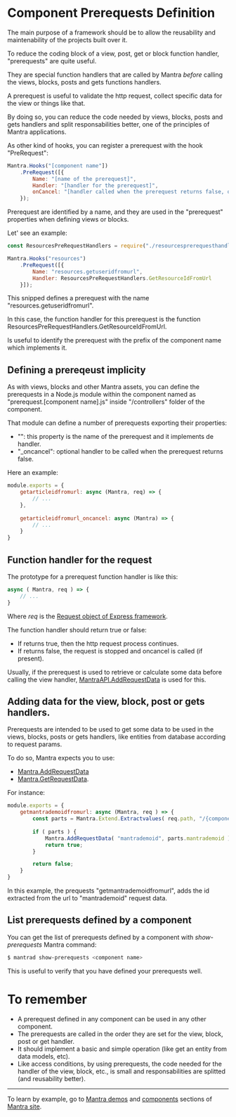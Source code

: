 # Component Prerequests Definition

The main purpose of a framework should be to allow the reusability and maintenability of the projects built over it.

To reduce the coding block of a view, post, get or block function handler, "prerequests" are quite useful.

They are special function handlers that are called by Mantra *before* calling the views, blocks, posts and gets functions handlers.

A prerequest is useful to validate the http request, collect specific data for the view or things like that.

By doing so, you can reduce the code needed by views, blocks, posts and gets handlers and split responsabilities better, one of the principles of Mantra applications.

As other kind of hooks, you can register a prerequest with the hook "PreRequest":

```js
Mantra.Hooks("[component name"])
    .PreRequest([{
        Name: "[name of the prerequest]",
        Handler: "[handler for the prerequest]",
        onCancel: "[handler called when the prerequest returns false, optional]"
    });
```

Prerequest are identified by a name, and they are used in the "prerequest" properties when defining views or blocks.

Let' see an example:

```js
const ResourcesPreRequestHandlers = require("./resourcesprerequesthandlers.js");

Mantra.Hooks("resources")
    .PreRequest([{
        Name: "resources.getuseridfromurl",
        Handler: ResourcesPreRequestHandlers.GetResourceIdFromUrl
    }]);
```

This snipped defines a prerequest with the name "resources.getuseridfromurl".

In this case, the function handler for this prerequest is the function ResourcesPreRequestHandlers.GetResourceIdFromUrl.

Is useful to identify the prerequest with the prefix of the component name which implements it.

## Defining a prereqeust implicity

As with views, blocks and other Mantra assets, you can define the prerequests in a Node.js module within the component named as "prerequest.[component name].js" inside "/controllers" folder of the component.

That module can define a number of prerequests exporting their properties:

* "<access condition name>": this property is the name of the prerequest and it implements de handler.
* "<access condition name>_oncancel": optional handler to be called when the prerequest returns false.

Here an example:

```js
module.exports = {
    getarticleidfromurl: async (Mantra, req) => {
        // ...
    },
 
    getarticleidfromurl_oncancel: async (Mantra) => {
        // ...
    }
}
```

## Function handler for the request

The prototype for a prerequest function handler is like this:

```js
async ( Mantra, req ) => {
    // ...
}
```

Where *req* is the [Request object of Express framework](https://expressjs.com/en/4x/api.html#req).

The function handler should return true or false:

* If returns true, then the http request process continues.
* If returns false, the request is stopped and oncancel is called (if present).

Usually, if the prerequest is used to retrieve or calculate some data before calling the view handler, [MantraAPI.AddRequestData](/docs/33-mantra-API-reference.md#mantraapi.addrequestdata) is used for this.

## Adding data for the view, block, post or gets handlers.

Prerequests are intended to be used to get some data to be used in the views, blocks, posts or gets handlers, like entities from database according to request params.

To do so, Mantra expects you to use:

* [Mantra.AddRequestData](/docs/33-mantra-API-reference.md#mantraapi.addrequestdata)
* [Mantra.GetRequestData](/docs/33-mantra-API-reference.md#mantraapigetrequestdata).

For instance:

```js
module.exports = {
    getmantrademoidfromurl: async (Mantra, req ) => {
        const parts = Mantra.Extend.Extractvalues( req.path, "/{component}/{mantrademoid}");
           
        if ( parts ) {
            Mantra.AddRequestData( "mantrademoid", parts.mantrademoid );
            return true;
        }

        return false;
    }
}
```

In this example, the prequests "getmantrademoidfromurl", adds the id extracted from the url to "mantrademoid" request data.

## List prerequests defined by a component

You can get the list of prerequests defined by a component with *show-prerequests* Mantra command:

```bash
$ mantrad show-prerequests <component name>
```

This is useful to verify that you have defined your prerequests well.

# To remember

* A prerequest defined in any component can be used in any other component.
* The prerequests are called in the order they are set for the view, block, post or get handler.
* It should implement a basic and simple operation (like get an entity from data models, etc).
* Like access conditions, by using prerequests, the code needed for the handler of the view, block, etc., is small and responsabilities are splitted (and reusability better). 

***
To learn by example, go to [Mantra demos](https://www.mantrajs.com/mantrademos/showall) and [components](https://www.mantrajs.com/marketplacecomponent/components) sections of [Mantra site](https://www.mantrajs.com).